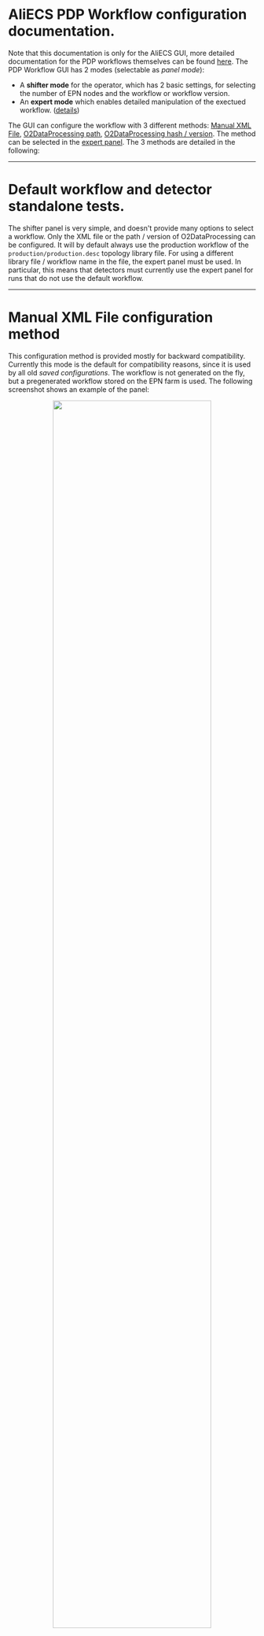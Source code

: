 # AliECS PDP Workflow configuration documentation.
Note that this documentation is only for the AliECS GUI, more detailed documentation for the PDP workflows themselves can be found [here](../README.md). The PDP Workflow GUI has 2 modes (selectable as *panel mode*):
- A **shifter mode** for the operator, which has 2 basic settings, for selecting the number of EPN nodes and the workflow or workflow version.
- An **expert mode** which enables detailed manipulation of the exectued workflow. ([details](#expert-panel))

The GUI can configure the workflow with 3 different methods: [Manual XML File](#manual-xml-file-configuration-method), [O2DataProcessing path](#o2dataprocessing-path-configuration-method), [O2DataProcessing hash / version](#o2dataprocessing-hash-configuration-method). The method can be selected in the [expert panel](#expert-panel). The 3 methods are detailed in the following:

<hr>

# Default workflow and detector standalone tests.
The shifter panel is very simple, and doesn't provide many options to select a workflow. Only the XML file or the path / version of O2DataProcessing can be configured. It will by default always use the production workflow of the `production/production.desc` topology library file. For using a different library file / workflow name in the file, the expert panel must be used. In particular, this means that detectors must currently use the expert panel for runs that do not use the default workflow.

<hr>

# Manual XML File configuration method
This configuration method is provided mostly for backward compatibility. Currently this mode is the default for compatibility reasons, since it is used by all old *saved configurations*. The workflow is not generated on the fly, but a pregenerated workflow stored on the EPN farm is used. The following screenshot shows an example of the panel:

<p align="center"><img src='gui_manual.png' width=80%></p>

The panel provides the following settings:
- **Topology**: Absolute path to the topology XML file on the EPN's shared home folder.
- **# of EPNs** Number of EPN nodes to allocate from the *online* zone. Please note that this number must match the number specified in the provided XML file.

<hr>

# O2DataProcessing path configuration method
This method uses the [O2DataProcessing repository](../) to generate the topology on the fly. No pregenerated files are used. This is the "*new*" way to configure the workflow. This screenshot shows an example of the **shifter** mode, followed by a description of the 2 settings:

<p align="center"><img src='gui_path.png' width=80%></p>

- **O2 Data Processing Path**: Absolute path on the EPN farm to the O2DataProcessing repository to be used.
- **# of EPNs**: Number of EPN nodes to allocate from the *online* zone. Identical to the [manual XML file](#manual-xml-file-configuration-method) case. Since in this case the workflow is generated on the fly, a workflow for the specified number of EPNs is created automatically.

For all other configuration options see the [expert panel](#expert-panel).

<hr>

# O2DataProcessing hash configuration method
This is mostly identical to the [O2DataProcessing path](#o2dataprocessing-path-configuration-method) method. The only difference is that a repository version is specified instead of the path to the repository on the EPN farm. This ensures proper versioning and reproducibility. While the [O2DataProcessing path](#o2dataprocessing-path-configuration-method) method can generate topologies from any privated O2DataProcessing fork on the EPN farm, the **O2DataProcessing hash** method only supports workflows that are checked in into the official [O2DataProcessing](../) repository. The referred version can be either a commit or a tag. Tags will be used for official tagged version of the production workflow, while detectors may use just commit hashes for standalone runs without the need to create / wait for an official tag. This method will become the default method when the workflows have stabilized and do no longer change on a daily basis. In the following screenshot, the *tag* `0.20` is selected:

<p align="center"><img src='gui_version.png' width=80%></p>

- **O2 Data Processing Hash**: Version (*commit hash* or *tag*) in the official O2DataProcessing repository.
- **# of EPNs**: Number of EPN nodes to allocate from the *online* zone. Identical to the [O2DataProcessing path](#o2dataprocessing-path-configuration-method) case.

For all other configuration options see the [expert panel](#expert-panel).

<hr>

# Expert panel
The expert panel provides plenty of additional configuration options for both O2DataProcessing repository configuration methods. Some options are also availble for the manual XML file method. This screenshot shows the expert panel and the default options. The individual options are described below.

<p align="center"><img src='gui_expert_default.png' width=80%></p>

- **# of EPNs** (also available in shifter view): This option configures the number of EPNs used for the partition. To be more precise, it only sets the default of the number of EPNs. Other options (**Resources**, **# of compute nodes**) related to the number of EPN nodes may override the value specified here. If these other options are set to their * default*, this is the only configuration option for the number of EPN nodes.
- **Workflow configuraiton mode**: This option allows to switch between the *Manual XML file* mode, *O2DataProcessing path* mode, and *O2DataProcessing hash* mode.
- **O2DataProcessing Path** (also available in shifter few, since the workflow configuration mode is set to *O2DataProcessing path* in the example): Select the path of the O2DataProcessing repository.
- **Resources** (default: `default`): ODC resources to be used for the partition. If this field is set to the string `default`, which is the default setting, the ODC resources are requested automatically according to the setting in *# of EPNs*. Otherwise an ODC resource request may be inserted manually. E.g. `{"zone": "online", "n": "10"}` will request 10 nodes from the `online` zone, `[ {"zone": "online", "n": "10"}, {"zone": "online-calib", "n": "1"} ]` will request 1 node from the zone 
- **Data Distribution mode** (default: `physics`): By default physics should be used. Other modes are needed for special cases. Refer to the EPN experts for details.
- **TF Builder mode** (default: `processing`): This specifies the DataDistribution TfBuilder mode. The following 4 modes are supported, the default is `processing` and for additional raw TF writing `processing-disk` should be used. Note in the cases `discard` and `disk` the *topology library file* `production/no-processing.desc` and the *workflow name* `no-processing` must be used.
  - **discard**: TfBuilder builds the time frame on the EPN but discards it immediate without storing it or running any further processing.
  - **disk**: The raw time frame is stored to disk, no processing.
  - **processing**: Time frames are built and passed to DPL for processing. The raw time frame is not stored. The CTF may be stored depending on the DPL workflow configuration (see *Workflow parameters*).
  - **processing-disk**: Combination of `disk` and `processing`: Time frames are built, raw TFs are stored to disk, DPL processing is active.
- **Topology description library file** (default: `production/production.desc`): Selects the file in the O2DataProcessing repository with the topology description for the partition. By default the GUI uses the default production workflow.
- **Workflow name** (default: `synchronous-workflow-1numa`): Selects the *workflow name* to use inside the *topology library file*. See [here](../README.md)  for details. There are 2 default workflows:
  - `synchronous-workflow-1numa`: Default production workflow using 4 GPUs and only 1 NUMA domain on the EPN. This provides less processing power, but the startup is faster, so it is currently used as default.
  - `synchronous-workflow`: Production workflow using all 8 GPUs and both NUMA domains of the EPN. Provides the full processing power but has significantly longer start of run time, thus it is currently not used by default. Will be needed for Pb-Pb.
- **Detector list (Global)**: Comma-separated list of the detectors used for processing in the DPL workflow. If this field is set to the string `default`, which is the default setting, the list is auto-generated by AliECS from the detectors in the partition. If this list contains detectors not in the partition, the synchronous reconstruction processes for such detectors will be started, but they will only process empty dummy data, which can be used for tests. If the list contains less detectors than are in the partition, processing for missing detectors is disabled completely. In case the *TF Builder mode* is set to `disk` or `processing-disk`, raw TFs for such detectors would still be stored, but such detectors would miss in the CTF. The abbreviation `ALL` may be used for all ALICE detectors (not only those in the partition).
- **Detector list (QC)**: Comma-separated list of detectors to run QC for, if the workflow parameter `QC` is set (see below). They keywords `default` and `ALL` work in the same way as for *Detector list (Global)*. A detector not present in *Detector list (Global)* will not run any processing and thus also no EPN QC, even if present in this list.
- **Detector list (Calibration)**: Comma-separated list of detectors to run calibration for, if the workflow parameter `CALIB` is set (see below). Works in exactly the same way as *Detector list (QC)*.
- **Workflow parameters**: Comma-separated list of workflow parameters. Parameters are usually features to enable in the workflow, but can also be special options. Currently, the following parameters exist:
  - `QC`: Enable EPN QC for the detectors in *Detector list (QC)*.
  - `CALIB`: Enable calibration for detectors in *Detector list (Calibration)*.
  - `GPU`: Perform the TPC reconstruction on the GPU.
  - `CTF`: Store the CTF. Note that by default the reconstruction will always run the CTF encoding. (CTF encoding can be disabled using custom settings in the *EXTRA ENV variables* option (see below).) Thus CTF creation can be tested without storing the CTF, by removing this parameter.
  - `EVENT_DISPLAY`: Export JSONs for the event display.
- **# of compute nodes**: Number of compute nodes on which DPL processing is enabled. In case of the default value `-1`, *# of EPNs* is used. In case of the value `0`, the default that is specified for the workflow in the topology library file is used. This is only needed for special tests.
- **Raw decoder multiplicity factor**: In case the processing on the EPN is to slow, and in case the EPN nodes still have space CPU capacity available, this option (and the following 2 options: *CTF encoder multiplicity factor* and *Reconstruction process multiplicity factor*) increases the number of parallel raw decoder processes running on the EPN. The default number is multiplied by the provided factor. Note that the workflows also support more fine-grained multiplicity settings (described [here](../production/README.md)) which can be provided via the *Extra ENV variables* option below.
- **CTF encoder multiplicity factor**: See *Raw decoder multiplicity factor*. This option affects all CTF encoders instead of all raw decoders.
- **Reconstruction process multiplicity factor**: See *Raw decoder multiplicity factor*. This option affects all other reconstruction processes instead of CTF encoders or raw decoders.
- **Extra ENV variables**: This free text field can be used to provide extra custom options to the DPL workflow. The syntax is `OPTION_NAME='OPTION_VALUE'` with optional single quotes if needed, multiple options can be provided in space separated way. For a full list of options, see [here](../production/README.md). An example would be `WORKFLOW_DETECTORS_MATCHING='ITS-TPC,ITS-TPC-TRD' WORKFLOW_DETECTORS_FLP_PROCESSING=TOF WORKFLOW_DETECTORS_CTF=NONE`.
- **Wipe workflow cache**: The O2DataProcessing workflow mechanisms will cash the XML files of auto-generated workflows in case the configuration mode is *O2DataProcessing hash*. It will then reuse the cached XML in case the same configuration options are provided. This speeds up the start of run. This is only possible in case the configuration is set to *O2DataProcessing hash* because then the topology is fully versioned, identified uniquely by the tripple [O2DataProcessing hash, Workflow name, Toplogy library file]. For an *O2DataProcessing path* the repository is not versioned and the topology is not cached. This option forces a wipe of the cache. In particularly, this is currently needed if the QC JSON files are changed, since they are not yet versioned in consul.
- **Beam type**: Beam type propagated to the reconstruction. Eventually this should be set automatically by AliECS, but for now this must be set here explicitly.
- **# of HBs per TF**: Number of heartbead frames per time frame. Must match the configuration of the detectors / CTP. Eventually this should be set automatically by AliECS, but for now this must be set here explicitly.
- **EPN partition cleanup**: Clean up stale EPN/ODC partitions. Refer to AliECS / ODC experts for details.

The following example shows a screenshot of the expert panel with some custom options selected.

<p align="center"><img src='gui_expert_example.png' width=80%></p>
